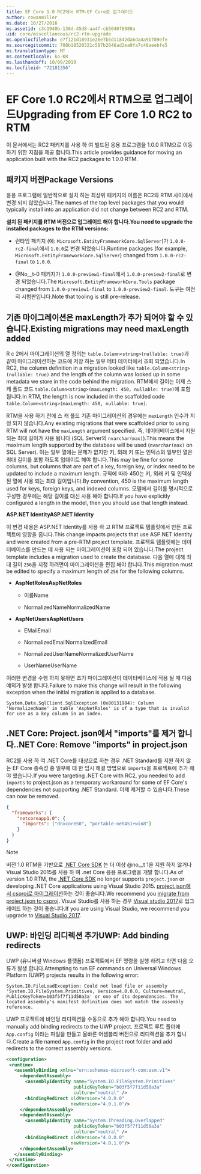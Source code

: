 ```yaml
---
title: EF Core 1.0 RC2에서 RTM-EF Core로 업그레이드
author: rowanmiller
ms.date: 10/27/2016
ms.assetid: c3c1940b-136d-45d8-aa4f-cb5040f8980a
uid: core/miscellaneous/rc2-rtm-upgrade
ms.openlocfilehash: e7f121d18931e26e7b5d11842da6da4a9b789efe
ms.sourcegitcommit: 708b18520321c587b2046ad2ea9fa7c48aeebfe5
ms.translationtype: MT
ms.contentlocale: ko-KR
ms.lasthandoff: 10/09/2019
ms.locfileid: "72181356"
---
```

# <a name="upgrading-from-ef-core-10-rc2-to-rtm"></a><span data-ttu-id="398a2-102">EF Core 1.0 RC2에서 RTM으로 업그레이드</span><span class="sxs-lookup"><span data-stu-id="398a2-102">Upgrading from EF Core 1.0 RC2 to RTM</span></span>

<span data-ttu-id="398a2-103">이 문서에서는 RC2 패키지를 사용 하 여 빌드된 응용 프로그램을 1.0.0 RTM으로 이동 하기 위한 지침을 제공 합니다.</span><span class="sxs-lookup"><span data-stu-id="398a2-103">This article provides guidance for moving an application built with the RC2 packages to 1.0.0 RTM.</span></span>

## <a name="package-versions"></a><span data-ttu-id="398a2-104">패키지 버전</span><span class="sxs-lookup"><span data-stu-id="398a2-104">Package Versions</span></span>

<span data-ttu-id="398a2-105">응용 프로그램에 일반적으로 설치 하는 최상위 패키지의 이름은 RC2와 RTM 사이에서 변경 되지 않았습니다.</span><span class="sxs-lookup"><span data-stu-id="398a2-105">The names of the top level packages that you would typically install into an application did not change between RC2 and RTM.</span></span>

<span data-ttu-id="398a2-106">**설치 된 패키지를 RTM 버전으로 업그레이드 해야 합니다.**</span><span class="sxs-lookup"><span data-stu-id="398a2-106">**You need to upgrade the installed packages to the RTM versions:**</span></span>

* <span data-ttu-id="398a2-107">런타임 패키지 (예: `Microsoft.EntityFrameworkCore.SqlServer`)가 `1.0.0-rc2-final`에서 `1.0.0`로 변경 되었습니다.</span><span class="sxs-lookup"><span data-stu-id="398a2-107">Runtime packages (for example, `Microsoft.EntityFrameworkCore.SqlServer`) changed from `1.0.0-rc2-final` to `1.0.0`.</span></span>

* <span data-ttu-id="398a2-108">@No__t-0 패키지가 `1.0.0-preview1-final`에서 `1.0.0-preview2-final`로 변경 되었습니다.</span><span class="sxs-lookup"><span data-stu-id="398a2-108">The `Microsoft.EntityFrameworkCore.Tools` package changed from `1.0.0-preview1-final` to `1.0.0-preview2-final`.</span></span> <span data-ttu-id="398a2-109">도구는 여전히 시험판입니다.</span><span class="sxs-lookup"><span data-stu-id="398a2-109">Note that tooling is still pre-release.</span></span>

## <a name="existing-migrations-may-need-maxlength-added"></a><span data-ttu-id="398a2-110">기존 마이그레이션은 maxLength가 추가 되어야 할 수 있습니다.</span><span class="sxs-lookup"><span data-stu-id="398a2-110">Existing migrations may need maxLength added</span></span>

<span data-ttu-id="398a2-111">R c 2에서 마이그레이션의 열 정의는 `table.Column<string>(nullable: true)`과 같이 마이그레이션하는 코드에 저장 하는 일부 메타 데이터에서 조회 되었습니다.</span><span class="sxs-lookup"><span data-stu-id="398a2-111">In RC2, the column definition in a migration looked like `table.Column<string>(nullable: true)` and the length of the column was looked up in some metadata we store in the code behind the migration.</span></span> <span data-ttu-id="398a2-112">RTM에서 길이는 이제 스 캐 폴드 코드 `table.Column<string>(maxLength: 450, nullable: true)`에 포함 됩니다.</span><span class="sxs-lookup"><span data-stu-id="398a2-112">In RTM, the length is now included in the scaffolded code `table.Column<string>(maxLength: 450, nullable: true)`.</span></span>

<span data-ttu-id="398a2-113">RTM을 사용 하기 전에 스 캐 폴드 기존 마이그레이션의 경우에는 `maxLength` 인수가 지정 되지 않습니다.</span><span class="sxs-lookup"><span data-stu-id="398a2-113">Any existing migrations that were scaffolded prior to using RTM will not have the `maxLength` argument specified.</span></span> <span data-ttu-id="398a2-114">즉, 데이터베이스에서 지원 되는 최대 길이가 사용 됩니다 (SQL Server의 `nvarchar(max)`).</span><span class="sxs-lookup"><span data-stu-id="398a2-114">This means the maximum length supported by the database will be used (`nvarchar(max)` on SQL Server).</span></span> <span data-ttu-id="398a2-115">이는 일부 열에는 문제가 없지만 키, 외래 키 또는 인덱스의 일부인 열은 최대 길이를 포함 하도록 업데이트 해야 합니다.</span><span class="sxs-lookup"><span data-stu-id="398a2-115">This may be fine for some columns, but columns that are part of a key, foreign key, or index need to be updated to include a maximum length.</span></span> <span data-ttu-id="398a2-116">규칙에 따라 450는 키, 외래 키 및 인덱싱된 열에 사용 되는 최대 길이입니다.</span><span class="sxs-lookup"><span data-stu-id="398a2-116">By convention, 450 is the maximum length used for keys, foreign keys, and indexed columns.</span></span> <span data-ttu-id="398a2-117">모델에서 길이를 명시적으로 구성한 경우에는 해당 길이를 대신 사용 해야 합니다.</span><span class="sxs-lookup"><span data-stu-id="398a2-117">If you have explicitly configured a length in the model, then you should use that length instead.</span></span>

<span data-ttu-id="398a2-118">**ASP.NET Identity**</span><span class="sxs-lookup"><span data-stu-id="398a2-118">**ASP.NET Identity**</span></span>

<span data-ttu-id="398a2-119">이 변경 내용은 ASP.NET Identity를 사용 하 고 RTM 프로젝트 템플릿에서 만든 프로젝트에 영향을 줍니다.</span><span class="sxs-lookup"><span data-stu-id="398a2-119">This change impacts projects that use ASP.NET Identity and were created from a pre-RTM project template.</span></span> <span data-ttu-id="398a2-120">프로젝트 템플릿에는 데이터베이스를 만드는 데 사용 되는 마이그레이션이 포함 되어 있습니다.</span><span class="sxs-lookup"><span data-stu-id="398a2-120">The project template includes a migration used to create the database.</span></span> <span data-ttu-id="398a2-121">다음 열에 대해 최대 길이 `256`을 지정 하려면이 마이그레이션을 편집 해야 합니다.</span><span class="sxs-lookup"><span data-stu-id="398a2-121">This migration must be edited to specify a maximum length of `256` for the following columns.</span></span>

*  <span data-ttu-id="398a2-122">**AspNetRoles**</span><span class="sxs-lookup"><span data-stu-id="398a2-122">**AspNetRoles**</span></span>

    * <span data-ttu-id="398a2-123">이름</span><span class="sxs-lookup"><span data-stu-id="398a2-123">Name</span></span>

    * <span data-ttu-id="398a2-124">NormalizedName</span><span class="sxs-lookup"><span data-stu-id="398a2-124">NormalizedName</span></span>

*  <span data-ttu-id="398a2-125">**AspNetUsers**</span><span class="sxs-lookup"><span data-stu-id="398a2-125">**AspNetUsers**</span></span>

   * <span data-ttu-id="398a2-126">EMail</span><span class="sxs-lookup"><span data-stu-id="398a2-126">Email</span></span>

   * <span data-ttu-id="398a2-127">NormalizedEmail</span><span class="sxs-lookup"><span data-stu-id="398a2-127">NormalizedEmail</span></span>

   * <span data-ttu-id="398a2-128">NormalizedUserName</span><span class="sxs-lookup"><span data-stu-id="398a2-128">NormalizedUserName</span></span>

   * <span data-ttu-id="398a2-129">UserName</span><span class="sxs-lookup"><span data-stu-id="398a2-129">UserName</span></span>

<span data-ttu-id="398a2-130">이러한 변경을 수행 하지 못하면 초기 마이그레이션이 데이터베이스에 적용 될 때 다음 예외가 발생 합니다.</span><span class="sxs-lookup"><span data-stu-id="398a2-130">Failure to make this change will result in the following exception when the initial migration is applied to a database.</span></span>

```console
System.Data.SqlClient.SqlException (0x80131904): Column 'NormalizedName' in table 'AspNetRoles' is of a type that is invalid for use as a key column in an index.
```

## <a name="net-core-remove-imports-in-projectjson"></a><span data-ttu-id="398a2-131">.NET Core: Project. json에서 "imports"를 제거 합니다.</span><span class="sxs-lookup"><span data-stu-id="398a2-131">.NET Core: Remove "imports" in project.json</span></span>

<span data-ttu-id="398a2-132">RC2를 사용 하 여 .NET Core를 대상으로 하는 경우 .NET Standard를 지원 하지 않는 EF Core 종속성 중 일부에 대 한 임시 해결 방법으로 `imports`을 프로젝트에 추가 해야 했습니다.</span><span class="sxs-lookup"><span data-stu-id="398a2-132">If you were targeting .NET Core with RC2, you needed to add `imports` to project.json as a temporary workaround for some of EF Core's dependencies not supporting .NET Standard.</span></span> <span data-ttu-id="398a2-133">이제 제거할 수 있습니다.</span><span class="sxs-lookup"><span data-stu-id="398a2-133">These can now be removed.</span></span>

``` json
{
  "frameworks": {
    "netcoreapp1.0": {
      "imports": ["dnxcore50", "portable-net451+win8"]
    }
  }
}
```

> [!NOTE]  
> <span data-ttu-id="398a2-134">버전 1.0 RTM을 기반으로 [.NET Core SDK](https://www.microsoft.com/net/download/core) 는 더 이상 @no__t 1을 지원 하지 않거나 Visual Studio 2015를 사용 하 여 .net Core 응용 프로그램을 개발 합니다.</span><span class="sxs-lookup"><span data-stu-id="398a2-134">As of version 1.0 RTM, the [.NET Core SDK](https://www.microsoft.com/net/download/core) no longer supports `project.json` or developing .NET Core applications using Visual Studio 2015.</span></span> <span data-ttu-id="398a2-135">[project.json에서 csproj로 마이그레이션](https://docs.microsoft.com/dotnet/articles/core/migration/)하는 것이 좋습니다.</span><span class="sxs-lookup"><span data-stu-id="398a2-135">We recommend you [migrate from project.json to csproj](https://docs.microsoft.com/dotnet/articles/core/migration/).</span></span> <span data-ttu-id="398a2-136">Visual Studio를 사용 하는 경우 [Visual studio 2017](https://www.visualstudio.com/downloads/)로 업그레이드 하는 것이 좋습니다.</span><span class="sxs-lookup"><span data-stu-id="398a2-136">If you are using Visual Studio, we recommend you upgrade to [Visual Studio 2017](https://www.visualstudio.com/downloads/).</span></span>

## <a name="uwp-add-binding-redirects"></a><span data-ttu-id="398a2-137">UWP: 바인딩 리디렉션 추가</span><span class="sxs-lookup"><span data-stu-id="398a2-137">UWP: Add binding redirects</span></span>

<span data-ttu-id="398a2-138">UWP (유니버설 Windows 플랫폼) 프로젝트에서 EF 명령을 실행 하려고 하면 다음 오류가 발생 합니다.</span><span class="sxs-lookup"><span data-stu-id="398a2-138">Attempting to run EF commands on Universal Windows Platform (UWP) projects results in the following error:</span></span>

```console
System.IO.FileLoadException: Could not load file or assembly 'System.IO.FileSystem.Primitives, Version=4.0.0.0, Culture=neutral, PublicKeyToken=b03f5f7f11d50a3a' or one of its dependencies. The located assembly's manifest definition does not match the assembly reference.
```

<span data-ttu-id="398a2-139">UWP 프로젝트에 바인딩 리디렉션을 수동으로 추가 해야 합니다.</span><span class="sxs-lookup"><span data-stu-id="398a2-139">You need to manually add binding redirects to the UWP project.</span></span> <span data-ttu-id="398a2-140">프로젝트 루트 폴더에 `App.config` 이라는 파일을 만들고 올바른 어셈블리 버전으로 리디렉션을 추가 합니다.</span><span class="sxs-lookup"><span data-stu-id="398a2-140">Create a file named `App.config` in the project root folder and add redirects to the correct assembly versions.</span></span>

```xml
<configuration>
 <runtime>
   <assemblyBinding xmlns="urn:schemas-microsoft-com:asm.v1">
     <dependentAssembly>
       <assemblyIdentity name="System.IO.FileSystem.Primitives"
                         publicKeyToken="b03f5f7f11d50a3a"
                         culture="neutral" />
       <bindingRedirect oldVersion="4.0.0.0"
                        newVersion="4.0.1.0"/>
     </dependentAssembly>
     <dependentAssembly>
       <assemblyIdentity name="System.Threading.Overlapped"
                         publicKeyToken="b03f5f7f11d50a3a"
                         culture="neutral" />
       <bindingRedirect oldVersion="4.0.0.0"
                        newVersion="4.0.1.0"/>
     </dependentAssembly>
   </assemblyBinding>
 </runtime>
</configuration>
```
